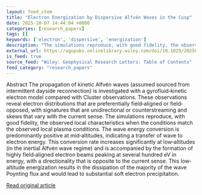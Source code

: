```yaml
---
layout: feed_item
title: "Electron Energization by Dispersive Alfvén Waves in the Cusp"
date: 2025-10-07 14:44:04 +0000
categories: [research_papers]
tags: []
keywords: ['electron', 'dispersive', 'energization']
description: "The simulations reproduce, with good fidelity, the observed local characteristics when the conditions match the observed local plasma conditions"
external_url: https://agupubs.onlinelibrary.wiley.com/doi/10.1029/2025GL116922?af=R
is_feed: true
source_feed: "Wiley: Geophysical Research Letters: Table of Contents"
feed_category: "research_papers"
---
```


Abstract The propagation of kinetic Alfvén waves (assumed sourced from intermittent dayside reconnection) is investigated with a gyrofluid‐kinetic electron model compared with Cluster observations. These observations reveal electron distributions that are preferentially field‐aligned or field‐opposed, with signatures that are unidirectional or counterstreaming and skews that vary with the current sense. The simulations reproduce, with good fidelity, the observed local characteristics when the conditions match the observed local plasma conditions. The wave energy conversion is predominantly positive at mid‐altitudes, indicating a transfer of wave to electron energy. This conversion rate increases significantly at low‐altitudes (in the inertial Alfvén wave regime) and is accompanied by the formation of highly field‐aligned electron beams peaking at several hundred eV in energy, with a directionality that is opposite to the current sense. This low‐altitude energization results in the dissipation of the majority of the wave Poynting flux and would lead to substantial soft electron precipitation.

[Read original article](https://agupubs.onlinelibrary.wiley.com/doi/10.1029/2025GL116922?af=R)
